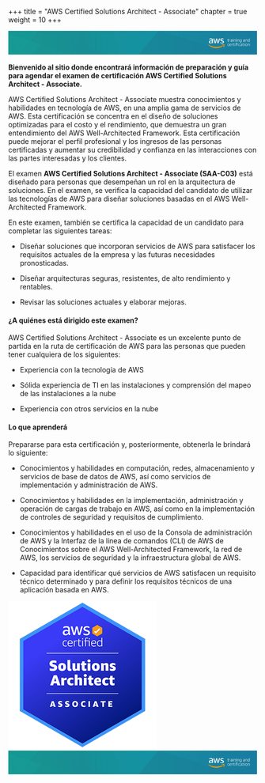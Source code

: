 +++ 
title = "AWS Certified Solutions Architect - Associate" 
chapter = true 
weight = 10
+++

<img src="images/logo-bar.png" alt="drawing"/>

**Bienvenido al sitio donde encontrará información de preparación y guía para agendar el examen de certificación AWS Certified Solutions Architect - Associate.**

AWS Certified Solutions Architect - Associate muestra conocimientos y habilidades en tecnología de AWS, en una amplia gama de servicios de AWS. Esta certificación se concentra en el diseño de soluciones optimizadas para el costo y el rendimiento, que demuestra un gran entendimiento del AWS Well-Architected Framework. Esta certificación puede mejorar el perfil profesional y los ingresos de las personas certificadas y aumentar su credibilidad y confianza en las interacciones con las partes interesadas y los clientes.

El examen **AWS Certified Solutions Architect - Associate (SAA-C03)** está diseñado para personas que desempeñan un rol en la arquitectura de soluciones. En el examen, se verifica la capacidad del candidato de utilizar las tecnologías de AWS para diseñar soluciones basadas en el AWS Well-Architected Framework.

En este examen, también se certifica la capacidad de un candidato para completar las siguientes tareas:

-  Diseñar soluciones que incorporan servicios de AWS para satisfacer los requisitos actuales de la
empresa y las futuras necesidades pronosticadas.

-  Diseñar arquitecturas seguras, resistentes, de alto rendimiento y rentables.

-  Revisar las soluciones actuales y elaborar mejoras.


#### ¿A quiénes está dirigido este examen?

AWS Certified Solutions Architect - Associate es un excelente punto de partida en la ruta de certificación de AWS para las personas que pueden tener cualquiera de los siguientes:

- Experiencia con la tecnología de AWS

- Sólida experiencia de TI en las instalaciones y comprensión del mapeo de las instalaciones a la nube

- Experiencia con otros servicios en la nube

#### Lo que aprenderá

Prepararse para esta certificación y, posteriormente, obtenerla le brindará lo siguiente:

- Conocimientos y habilidades en computación, redes, almacenamiento y servicios de base de datos de AWS, así como servicios de implementación y administración de AWS.

- Conocimientos y habilidades en la implementación, administración y operación de cargas de trabajo en AWS, así como en la implementación de controles de seguridad y requisitos de cumplimiento.

- Conocimientos y habilidades en el uso de la Consola de administración de AWS y la Interfaz de la línea de comandos (CLI) de AWS de Conocimientos sobre el AWS Well-Architected Framework, la red de AWS, los servicios de seguridad y la infraestructura global de AWS.

- Capacidad para identificar qué servicios de AWS satisfacen un requisito técnico determinado y para definir los requisitos técnicos de una aplicación basada en AWS.

<img src="images/saa-logo.png" alt="drawing"/>

<img src="images/logo-bar.png" alt="drawing"/>